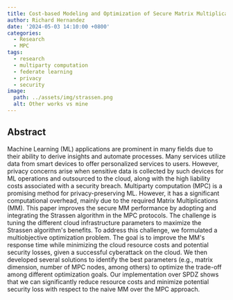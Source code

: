 ```yaml
---
title: Cost-based Modeling and Optimization of Secure Matrix Multiplication in the Cloud
author: Richard Hernandez
date: '2024-05-03 14:10:00 +0800'
categories:
  - Research
  - MPC
tags:
  - research
  - multiparty computation
  - federate learning
  - privacy
  - security
image:
  path: ../assets/img/strassen.png
  alt: Other works vs mine
---
```


## Abstract

Machine Learning (ML) applications are prominent in many fields due to their ability to derive insights and automate processes. Many services utilize data from smart devices to offer personalized services to users. However, privacy concerns arise when sensitive data is collected by such devices for ML operations and outsourced to the cloud, along with the high liability costs associated with a security breach.
Multiparty computation (MPC) is a promising method for privacy-preserving ML. However, it has a significant computational overhead, mainly due to the required Matrix Multiplications (MM). This paper improves the secure MM performance by adopting and integrating the Strassen algorithm in the MPC protocols. The challenge is tuning the different cloud infrastructure parameters to maximize the Strassen algorithm's benefits. To address this challenge, we formulated a multiobjective optimization problem. The goal is to improve the MM's response time while minimizing the cloud resource costs and potential security losses, given a successful cyberattack on the cloud.
We then developed several solutions to identify the best parameters (e.g., matrix dimension, number of MPC nodes, among others) to optimize the trade-off among different optimization goals. Our implementation over SPDZ shows that we can significantly reduce resource costs and minimize potential security loss with respect to the naive MM over the MPC approach. 
